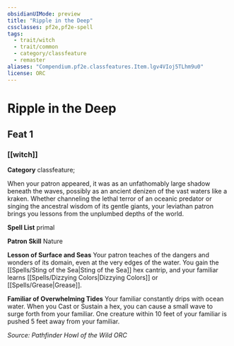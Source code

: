 ```yaml
---
obsidianUIMode: preview
title: "Ripple in the Deep"
cssclasses: pf2e,pf2e-spell
tags:
  - trait/witch
  - trait/common
  - category/classfeature
  - remaster
aliases: "Compendium.pf2e.classfeatures.Item.lgv4VIoj5TLhm9u0"
license: ORC
---
```

# Ripple in the Deep
## Feat 1
### [[witch]]

**Category** classfeature; 




When your patron appeared, it was as an unfathomably large shadow beneath the waves, possibly as an ancient denizen of the vast waters like a kraken. Whether channeling the lethal terror of an oceanic predator or singing the ancestral wisdom of its gentle giants, your leviathan patron brings you lessons from the unplumbed depths of the world.

**Spell List** primal

**Patron Skill** Nature

**Lesson of Surface and Seas** Your patron teaches of the dangers and wonders of its domain, even at the very edges of the water. You gain the [[Spells/Sting of the Sea|Sting of the Sea]] hex cantrip, and your familiar learns [[Spells/Dizzying Colors|Dizzying Colors]] or [[Spells/Grease|Grease]].

**Familiar of Overwhelming Tides** Your familiar constantly drips with ocean water. When you Cast or Sustain a hex, you can cause a small wave to surge forth from your familiar. One creature within 10 feet of your familiar is pushed 5 feet away from your familiar.

*Source: Pathfinder Howl of the Wild*
*ORC*